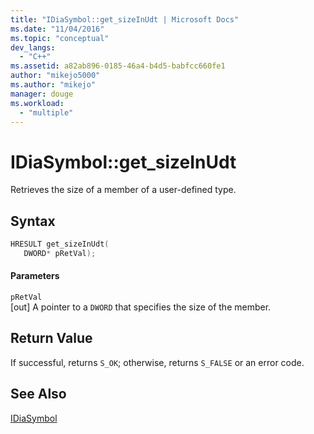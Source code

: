 ```yaml
---
title: "IDiaSymbol::get_sizeInUdt | Microsoft Docs"
ms.date: "11/04/2016"
ms.topic: "conceptual"
dev_langs: 
  - "C++"
ms.assetid: a82ab896-0185-46a4-b4d5-babfcc660fe1
author: "mikejo5000"
ms.author: "mikejo"
manager: douge
ms.workload: 
  - "multiple"
---
```

# IDiaSymbol::get_sizeInUdt
Retrieves the size of a member of a user-defined type.  
  
## Syntax  
  
```C++  
HRESULT get_sizeInUdt(   
   DWORD* pRetVal);  
```  
  
#### Parameters  
 `pRetVal`  
 [out] A pointer to a `DWORD` that specifies the size of the member.  
  
## Return Value  
 If successful, returns `S_OK`; otherwise, returns `S_FALSE` or an error code.  
  
## See Also  
 [IDiaSymbol](../../debugger/debug-interface-access/idiasymbol.md)